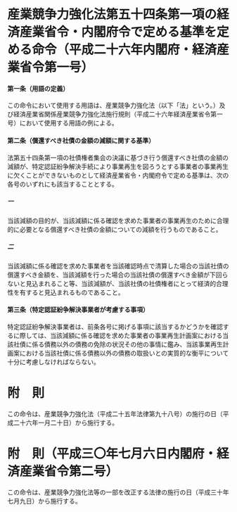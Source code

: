 # 産業競争力強化法第五十四条第一項の経済産業省令・内閣府令で定める基準を定める命令（平成二十六年内閣府・経済産業省令第一号）
#### 第一条（用語の定義）
この命令において使用する用語は、産業競争力強化法（以下「法」という。）及び経済産業省関係産業競争力強化法施行規則（平成二十六年経済産業省令第一号）において使用する用語の例による。
#### 第二条（償還すべき社債の金額の減額に関する基準）
法第五十四条第一項の社債権者集会の決議に基づき行う償還すべき社債の金額の減額が、特定認証紛争解決手続により事業再生を図ろうとする事業者の事業再生に欠くことができないものとして経済産業省令・内閣府令で定める基準は、次の各号のいずれにも該当することとする。
##### 一
当該減額の目的が、当該減額に係る確認を求めた事業者の事業再生のために合理的に必要となる償還すべき社債の金額についての減額を行うものであること。
##### 二
当該減額に係る確認を求めた事業者を当該確認時点で清算した場合の当該社債の償還すべき金額を、当該減額を行った場合の当該社債の償還すべき金額が下回らないと見込まれること等、当該減額が、当該社債の社債権者にとって経済的合理性を有すると見込まれるものであること。
#### 第三条（特定認証紛争解決事業者が考慮する事項）
特定認証紛争解決事業者は、前条各号に掲げる事項に該当するかどうかを確認するに際しては、当該減額に係る確認を求めた事業者の事業再生計画案における当該社債に係る債務以外の債務の免除の状況その他の事情に鑑み、当該事業再生計画案における当該社債に係る債務以外の債務の取扱いとの実質的な衡平について十分に考慮しなければならない。
# 附　則
この命令は、産業競争力強化法（平成二十五年法律第九十八号）の施行の日（平成二十六年一月二十日）から施行する。
# 附　則（平成三〇年七月六日内閣府・経済産業省令第二号）
この命令は、産業競争力強化法等の一部を改正する法律の施行の日（平成三十年七月九日）から施行する。
